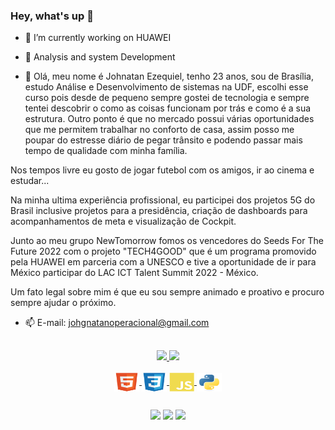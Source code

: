 ### Hey, what's up 👋

- 🔭 I’m currently working on HUAWEI
- 🌱 Analysis and system Development

- 💬 Olá, meu nome é Johnatan Ezequiel, tenho 23 anos, sou de Brasília, estudo Análise e Desenvolvimento de sistemas na UDF, escolhi esse curso pois desde de pequeno sempre gostei de tecnologia e sempre tentei descobrir o como as coisas funcionam por trás e como é a sua estrutura. 
Outro ponto é que no mercado possui várias oportunidades que me permitem trabalhar no conforto de casa, assim posso me poupar do estresse diário de pegar trânsito e podendo passar mais tempo de qualidade com minha família.

Nos tempos livre eu gosto de jogar futebol com os amigos, ir ao cinema e estudar...

Na minha ultima experiência profissional, eu participei dos projetos 5G do Brasil inclusive projetos para a presidência, criação de dashboards para acompanhamentos de meta e visualização de Cockpit.

Junto ao meu grupo NewTomorrow fomos os vencedores do Seeds For The Future 2022 com o projeto "TECH4GOOD" que é um programa promovido pela HUAWEI em parceria com a UNESCO e tive a oportunidade de ir para México participar do LAC ICT Talent Summit 2022 - México.

Um fato legal sobre mim é que eu sou sempre animado e proativo e procuro sempre ajudar o próximo.

- 📫 E-mail: johgnatanoperacional@gmail.com 

##

<div align="center">
  <a href="">
  <img height="160em" src="https://github-readme-stats.vercel.app/api?username=JOHGNATAN&show_icons=true&theme=tokyonight&include_all_commits=true&count_private=true"/>
  <img height="160em" src="https://github-readme-stats.vercel.app/api/top-langs/?username=JOHGNATAN&layout=compact&langs_count=7&theme=tokyonight"/>
    
<div style="display: inline_block"><br>

  <img align="center" alt="Johg-Ts" height="30" width="40"  src="https://raw.githubusercontent.com/devicons/devicon/master/icons/html5/html5-original.svg">
  <img align="center" alt="Johg-CSS" height="30" width="40" src="https://raw.githubusercontent.com/devicons/devicon/master/icons/css3/css3-original.svg">
  <img align="center" alt="Johg-Js" height="30" width="40" src="https://raw.githubusercontent.com/devicons/devicon/master/icons/javascript/javascript-plain.svg">
  <img align="center" alt="Johg-Python" height="30" width="40" src="https://raw.githubusercontent.com/devicons/devicon/master/icons/python/python-original.svg">
  
</div>
  


##
 <div align="center">
  <a href="https://www.instagram.com/johgnatan/" target="_blank"><img src="https://img.shields.io/badge/-Instagram-%23E4405F?style=for-the-badge&logo=instagram&logoColor=white" target="_blank"></a>
  <a href = "mailto:johgnatanoperacional@gmail.com"><img src="https://img.shields.io/badge/-Gmail-%23333?style=for-the-badge&logo=gmail&logoColor=white" target="_blank"></a>
  <a href="https://www.linkedin.com/in/johnatan-ezequiel-6321b51ba" target="_blank"><img src="https://img.shields.io/badge/-LinkedIn-%230077B5?style=for-the-badge&logo=linkedin&logoColor=white" target="_blank"></a>
   
   
 ##


